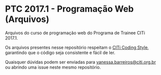 # PTC 2017.1 - Programação Web (Arquivos)
Arquivos do curso de programação web do Programa de Trainee CITi 2017.1.

Os arquivos presentes nesse repositório respeitam o [CITi Coding Style](https://github.com/citiufpe/citi-coding-style/tree/master/frontend), garantindo que o código seja consistente e fácil de ler.

Quaisquer dúvidas podem ser enviadas para [vanessa.barreiros@citi.org.br](mailto:vanessa.barreiros@citi.org.br) ou abrindo uma issue neste mesmo repositório.
